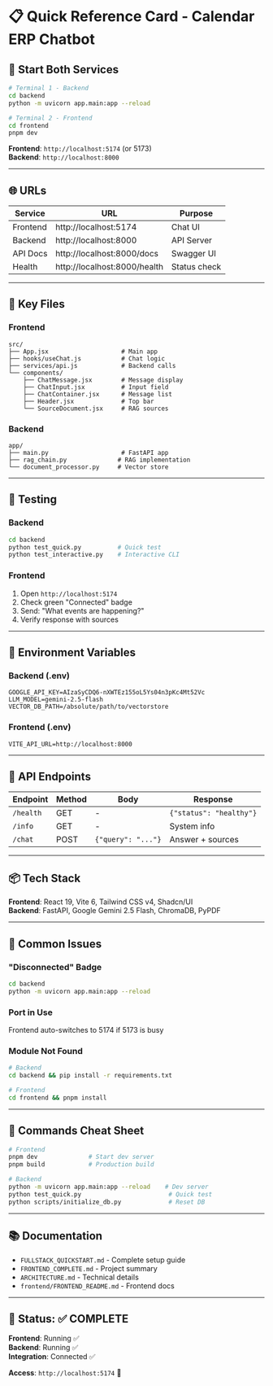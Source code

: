 # 📋 Quick Reference Card - Calendar ERP Chatbot

## 🚀 Start Both Services

```bash
# Terminal 1 - Backend
cd backend
python -m uvicorn app.main:app --reload

# Terminal 2 - Frontend
cd frontend
pnpm dev
```

**Frontend**: `http://localhost:5174` (or 5173)  
**Backend**: `http://localhost:8000`

---

## 🌐 URLs

| Service  | URL                          | Purpose      |
| -------- | ---------------------------- | ------------ |
| Frontend | http://localhost:5174        | Chat UI      |
| Backend  | http://localhost:8000        | API Server   |
| API Docs | http://localhost:8000/docs   | Swagger UI   |
| Health   | http://localhost:8000/health | Status check |

---

## 📁 Key Files

### Frontend

```
src/
├── App.jsx                    # Main app
├── hooks/useChat.js           # Chat logic
├── services/api.js            # Backend calls
└── components/
    ├── ChatMessage.jsx        # Message display
    ├── ChatInput.jsx          # Input field
    ├── ChatContainer.jsx      # Message list
    ├── Header.jsx             # Top bar
    └── SourceDocument.jsx     # RAG sources
```

### Backend

```
app/
├── main.py                    # FastAPI app
├── rag_chain.py              # RAG implementation
└── document_processor.py     # Vector store
```

---

## 🧪 Testing

### Backend

```bash
cd backend
python test_quick.py          # Quick test
python test_interactive.py    # Interactive CLI
```

### Frontend

1. Open `http://localhost:5174`
2. Check green "Connected" badge
3. Send: "What events are happening?"
4. Verify response with sources

---

## 🔧 Environment Variables

### Backend (.env)

```env
GOOGLE_API_KEY=AIzaSyCDQ6-nXWTEz155oL5Ys04n3pKc4Mt52Vc
LLM_MODEL=gemini-2.5-flash
VECTOR_DB_PATH=/absolute/path/to/vectorstore
```

### Frontend (.env)

```env
VITE_API_URL=http://localhost:8000
```

---

## 🔌 API Endpoints

| Endpoint  | Method | Body               | Response                |
| --------- | ------ | ------------------ | ----------------------- |
| `/health` | GET    | -                  | `{"status": "healthy"}` |
| `/info`   | GET    | -                  | System info             |
| `/chat`   | POST   | `{"query": "..."}` | Answer + sources        |

---

## 📦 Tech Stack

**Frontend**: React 19, Vite 6, Tailwind CSS v4, Shadcn/UI  
**Backend**: FastAPI, Google Gemini 2.5 Flash, ChromaDB, PyPDF

---

## 🐛 Common Issues

### "Disconnected" Badge

```bash
cd backend
python -m uvicorn app.main:app --reload
```

### Port in Use

Frontend auto-switches to 5174 if 5173 is busy

### Module Not Found

```bash
# Backend
cd backend && pip install -r requirements.txt

# Frontend
cd frontend && pnpm install
```

---

## 🔑 Commands Cheat Sheet

```bash
# Frontend
pnpm dev              # Start dev server
pnpm build            # Production build

# Backend
python -m uvicorn app.main:app --reload    # Dev server
python test_quick.py                        # Quick test
python scripts/initialize_db.py             # Reset DB
```

---

## 📚 Documentation

-   `FULLSTACK_QUICKSTART.md` - Complete setup guide
-   `FRONTEND_COMPLETE.md` - Project summary
-   `ARCHITECTURE.md` - Technical details
-   `frontend/FRONTEND_README.md` - Frontend docs

---

## 🎊 Status: ✅ COMPLETE

**Frontend**: Running ✅  
**Backend**: Running ✅  
**Integration**: Connected ✅

**Access**: `http://localhost:5174` 🚀
